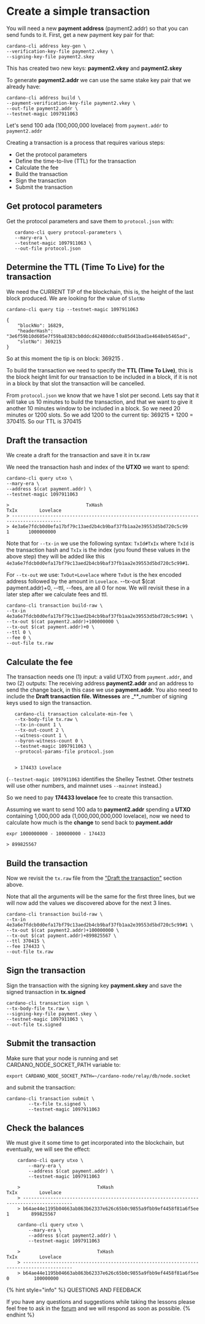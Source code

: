 # Create a simple transaction

You will need a new **payment address** \(payment2.addr\) so that you can send funds to it. First, get a new payment key pair for that:

```text
cardano-cli address key-gen \
--verification-key-file payment2.vkey \
--signing-key-file payment2.skey
```

This has created two new keys: **payment2.vkey** and **payment2.skey**

To generate **payment2.addr** we can use the same stake key pair that we already have:

```text
cardano-cli address build \
--payment-verification-key-file payment2.vkey \
--out-file payment2.addr \
--testnet-magic 1097911063
```

Let's send 100 ada (100,000,000 lovelace) from `payment.addr` to `payment2.addr`

Creating a transaction is a process that requires various steps:

* Get the protocol parameters
* Define the time-to-live \(TTL\) for the transaction
* Calculate the fee
* Build the transaction
* Sign the transaction
* Submit the transaction

## Get protocol parameters

Get the protocol parameters and save them to `protocol.json` with:

```text
   cardano-cli query protocol-parameters \
   --mary-era \
   --testnet-magic 1097911063 \
   --out-file protocol.json
```

## Determine the TTL \(Time To Live\) for the transaction

We need the CURRENT TIP of the blockchain, this is, the height of the last block produced. We are looking for the value of `SlotNo`

```text
cardano-cli query tip --testnet-magic 1097911063

{
    "blockNo": 16829,
    "headerHash": "3e6f59b10d605e7f59ba8383cb0ddcd42480ddcc0a85d41bad1e4648eb5465ad",
    "slotNo": 369215
}
```

So at this moment the tip is on block: 369215
.

To build the transaction we need to specify the **TTL \(Time To Live\)**, this is the block height limit for our transaction to be included in a block, if it is not in a block by that slot the transaction will be cancelled.

From `protocol.json` we know that we have 1 slot per second. Lets say that it will take us 10 minutes to build the transaction, and that we want to give it another 10 minutes window to be included in a block. So we need 20 minutes or 1200 slots. So we add 1200 to the current tip: 369215 + 1200 = 370415. So our TTL is 370415

## Draft the transaction
We create a draft for the transaction and save it in tx.raw

We need the transaction hash and index of the **UTXO** we want to spend:

```text
cardano-cli query utxo \
--mary-era \
--address $(cat payment.addr) \
--testnet-magic 1097911063

>                            TxHash                                 TxIx        Lovelace
> ----------------------------------------------------------------------------------------
> 4e3a6e7fdcb0d0efa17bf79c13aed2b4cb9baf37fb1aa2e39553d5bd720c5c99     1       1000000000
```

Note that for `--tx-in` we use the following syntax: `TxId#TxIx` where `TxId` is the transaction hash and `TxIx` is the index (you found these values in the above step) they will be added like this ```4e3a6e7fdcb0d0efa17bf79c13aed2b4cb9baf37fb1aa2e39553d5bd720c5c99#1```.

For `--tx-out` we use: `TxOut+Lovelace` where `TxOut` is the hex encoded address followed by the amount in `Lovelace`. --tx-out $(cat payment.addr)+0, --ttl, --fees, are all 0 for now. We will revisit these in a later step after we calculate fees and ttl.

```text
cardano-cli transaction build-raw \
--tx-in 4e3a6e7fdcb0d0efa17bf79c13aed2b4cb9baf37fb1aa2e39553d5bd720c5c99#1 \ 
--tx-out $(cat payment2.addr)+100000000 \
--tx-out $(cat payment.addr)+0 \
--ttl 0 \
--fee 0 \
--out-file tx.raw
```

## Calculate the fee

The transaction needs one \(1\) input: a valid UTXO from `payment.addr`, and two \(2\) outputs: The receiving address **payment2.addr** and an address to send the change back, in this case we use **payment.addr.** You also need to include the **Draft transaction file. Witnesses** are \_\*\*\_number of signing keys used to sign the transaction.

```text
   cardano-cli transaction calculate-min-fee \
   --tx-body-file tx.raw \
   --tx-in-count 1 \
   --tx-out-count 2 \
   --witness-count 1 \
   --byron-witness-count 0 \
   --testnet-magic 1097911063 \
   --protocol-params-file protocol.json


   > 174433 Lovelace
```

\(`--testnet-magic 1097911063` identifies the Shelley Testnet. Other testnets will use other numbers, and mainnet uses `--mainnet` instead.\)

So we need to pay **174433 lovelace** fee to create this transaction.

Assuming we want to send 100 ada to **payment2.addr** spending a **UTXO** containing 1,000,000 ada \(1,000,000,000,000 lovelace\), now we need to calculate how much is the **change** to send back to **payment.addr**

```text
expr 1000000000 - 100000000 - 174433

> 899825567
```

## Build the transaction

Now we revisit the `tx.raw` file from the ["Draft the transaction"](#draft-the-transaction) section above.

Note that all the arguments will be the same for the first three lines, but we will now add the values we discovered above for the next 3 lines.


```text
cardano-cli transaction build-raw \
--tx-in 4e3a6e7fdcb0d0efa17bf79c13aed2b4cb9baf37fb1aa2e39553d5bd720c5c99#1 \
--tx-out $(cat payment2.addr)+100000000 \
--tx-out $(cat payment.addr)+899825567 \
--ttl 370415 \
--fee 174433 \
--out-file tx.raw
```

## Sign the transaction

Sign the transaction with the signing key **payment.skey** and save the signed transaction in **tx.signed**

```text
cardano-cli transaction sign \
--tx-body-file tx.raw \
--signing-key-file payment.skey \
--testnet-magic 1097911063 \
--out-file tx.signed
```

## Submit the transaction

Make sure that your node is running and set CARDANO\_NODE\_SOCKET\_PATH variable to:

```text
export CARDANO_NODE_SOCKET_PATH=~/cardano-node/relay/db/node.socket
```

and submit the transaction:

```text
cardano-cli transaction submit \
        --tx-file tx.signed \
        --testnet-magic 1097911063
```

## Check the balances

We must give it some time to get incorporated into the blockchain, but eventually, we will see the effect:

```text
    cardano-cli query utxo \
        --mary-era \
        --address $(cat payment.addr) \
        --testnet-magic 1097911063

    >                            TxHash                                 TxIx        Lovelace
    > ----------------------------------------------------------------------------------------
    > b64ae44e1195b04663ab863b62337e626c65b0c9855a9fbb9ef4458f81a6f5ee     1        899825567

    cardano-cli query utxo \
        --mary-era \
        --address $(cat payment2.addr) \
        --testnet-magic 1097911063

    >                            TxHash                                 TxIx        Lovelace
    > ----------------------------------------------------------------------------------------
    > b64ae44e1195b04663ab863b62337e626c65b0c9855a9fbb9ef4458f81a6f5ee     0         100000000
```

{% hint style="info" %}
QUESTIONS AND FEEDBACK

If you have any questions and suggestions while taking the lessons please feel free to ask in the [forum](https://forum.cardano.org/c/english/operators-talk/119) and we will respond as soon as possible.
{% endhint %}

